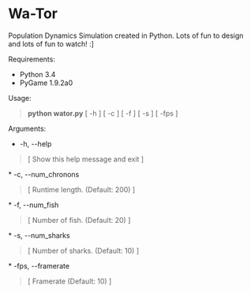 Wa-Tor
======

Population Dynamics Simulation created in Python. 
Lots of fun to design and lots of fun to watch! :]


Requirements:
* Python 3.4
* PyGame 1.9.2a0

Usage: 
<blockquote><b>python wator.py</b> [ -h ] [ -c ] [ -f ] [ -s ] [ -fps ]</blockquote>

Arguments:
*  -h, --help 
<blockquote>[ Show this help message and exit ]</blockquote>
*  -c, --num_chronons 
<blockquote>[ Runtime length. (Default: 200) ]</blockquote>
*  -f, --num_fish 
<blockquote>[ Number of fish. (Default: 20) ]</blockquote>
*  -s, --num_sharks 
<blockquote>[ Number of sharks. (Default: 10) ]</blockquote>
* -fps, --framerate 
<blockquote>[ Framerate (Default: 10) ]</blockquote>
